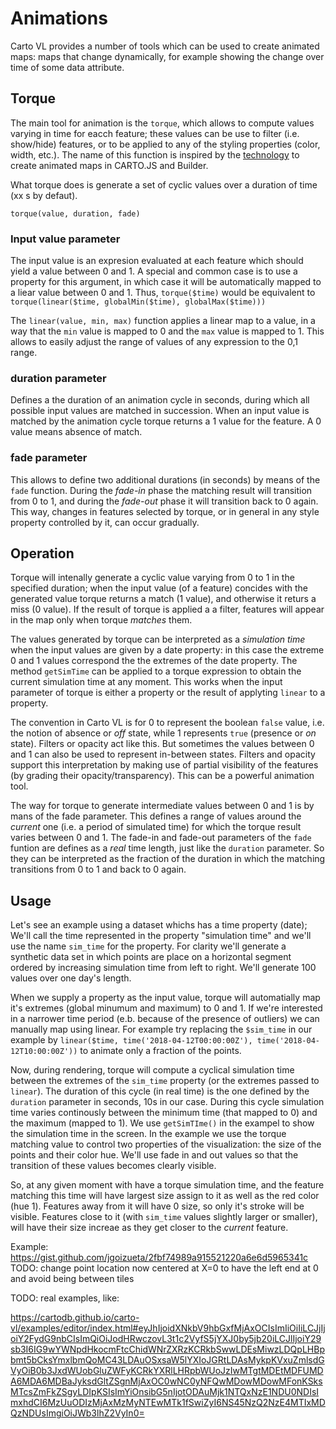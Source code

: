
# Animations

Carto VL provides a number of tools which can be used to create animated maps: maps that change dynamically, for example showing the change over time of some data attribute.

## Torque

The main tool for animation is the `torque`, which allows to compute values varying in time for eacch feature; these values can be use to filter (i.e. show/hide) features, or to be applied to any of the styling properties (color, width, etc.). The name of this function is inspired by the [technology](...) to create animated maps in CARTO.JS and Builder.

What torque does is generate a set of cyclic values over a duration of time (xx s by defaut).
```
torque(value, duration, fade)
```

### Input value parameter

The input value is an expresion evaluated at each feature which should yield a value between 0 and 1.
A special and common case is to use a property for this argument, in which case it will be automatically
mapped to a liear value between 0 and 1. Thus, `torque($time)` would be equivalent to
`torque(linear($time, globalMin($time), globalMax($time)))`

The `linear(value, min, max)` function applies a linear map to a value, in a way that the `min` value is mapped to 0 and the `max` value is mapped to 1. This allows to easily adjust the range of values of any expression to the 0,1 range.

### duration parameter

Defines a the duration of an animation cycle in seconds, during which all possible input values are matched in succession. When an input value is matched by the animation cycle torque returns a 1 value for the feature. A 0 value means absence of match.

### fade parameter

This allows to define two additional durations (in seconds) by means of the `fade` function. During the *fade-in* phase the matching result will transition from 0 to 1, and during the *fade-out* phase it will transition back to 0 again. This way, changes in features selected by torque, or in general in any style property controlled by it, can occur gradually.

## Operation

Torque will intenally generate a cyclic value varying from 0 to 1 in the specified duration; when the input value (of a feature) concides with the generated value torque returns a match (1 value), and otherwise it returs a miss (0 value). If the result of torque is applied a a filter, features will appear in the map only when torque *matches* them.

The values generated by torque can be interpreted as a *simulation time* when the input values are given by a date property: in this case the extreme 0 and 1 values correspond the the extremes of the date property. The method `getSimTime` can be applied to a torque expression to obtain the current simulation time at any moment. This works when the input parameter of torque is either a property or the result of applyting `linear` to a property.

The convention in Carto VL is for 0 to represent the boolean `false` value, i.e. the notion of absence or *off* state, while 1 represents `true` (presence or *on* state). Filters or opacity act like this. But sometimes the values between 0 and 1 can also be used to represent in-between states. Filters and opacity support this interpretation by making use of partial visibility of the features (by grading their opacity/transparency). This can be a powerful animation tool.

The way for torque to generate intermediate values between 0 and 1 is by mans of the fade parameter. This defines a range of values around the *current* one (i.e. a period of simulated time) for which the torque result varies between 0 and 1. The fade-in and fade-out parameters of the `fade` funtion are defines as a *real* time length, just like the `duration` parameter. So they can be interpreted as the fraction of the duration in which the matching transitions from 0 to 1 and back to 0 again.

## Usage

Let's see an example using a dataset whichs has a time property (date); We'll call the time represented in the property "simulation time" and we'll use the name `sim_time` for the property. For clarity we'll generate a synthetic data set in which points are place on a horizontal segment ordered by increasing simulation time from left to right. We'll generate 100 values over one day's length.

When we supply a property as the input value, torque will automatially map it's extremes (global minumum and maximum) to 0 and 1. If we're interested in a narrower time period (e.b. because of the presence of outliers) we can manually map using linear. For example try replacing the `$sim_time` in our example by `linear($time, time('2018-04-12T00:00:00Z'), time('2018-04-12T10:00:00Z'))` to animate only a fraction of the points.

Now, during rendering, torque will compute a cyclical simulation time between the extremes of the `sim_time` property (or the extremes passed to `linear`). The duration of this cycle (in real time) is the one defined by the `duration` parameter in seconds, 10s in our case. During this cycle simulation time varies continously between the minimum time
(that mapped to 0) and the maximum (mapped to 1). We use `getSimTIme()` in the exampel to show the simulation time in the screen. In the example we use the torque matching value to control two properties of the visualization: the size of the points and their color hue. We'll use fade in and out values so that the transition of these values becomes clearly visible.

So, at any given moment with have a torque simulation time, and the feature matching this time will have largest size assign to it as well as the red color (hue 1). Features away from it will have 0 size, so only it's stroke will be visible. Features close to it (with `sim_time` values slightly larger or smaller), will have their size increae as they get closer to the *current* feature.

Example: https://gist.github.com/jgoizueta/2fbf74989a915521220a6e6d5965341c
TODO: change point location now centered at X=0 to have the left end at 0 and avoid being between tiles

TODO: real examples, like:

https://cartodb.github.io/carto-vl/examples/editor/index.html#eyJhIjoidXNkbV9hbGxfMjAxOCIsImIiOiIiLCJjIjoiY2FydG9nbCIsImQiOiJodHRwczovL3t1c2VyfS5jYXJ0by5jb20iLCJlIjoiY29sb3I6IG9wYWNpdHkocmFtcChidWNrZXRzKCRkbSwwLDEsMiwzLDQpLHBpbmt5bCksYmxlbmQoMC43LDAuOSxsaW5lYXIoJGRtLDAsMykpKVxuZmlsdGVyOiB0b3JxdWUobGluZWFyKCRkYXRlLHRpbWUoJzIwMTgtMDEtMDFUMDA6MDA6MDBaJyksdGltZSgnMjAxOC0wNC0yNFQwMDowMDowMFonKSksMTcsZmFkZSgyLDIpKSIsImYiOnsibG5nIjotODAuMjk1NTQxNzE1NDU0NDIsImxhdCI6MzUuODIzMjAxMzMyNTEwMTk1fSwiZyI6NS45NzQ2NzE4MTIxMDQzNDUsImgiOiJWb3lhZ2VyIn0=
